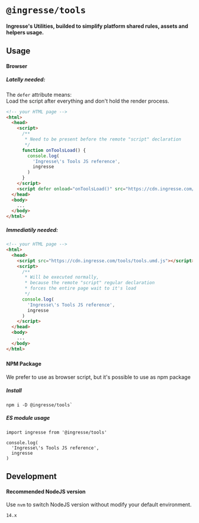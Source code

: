 # `@ingresse/tools`

#### Ingresse's Utilities, builded to simplify platform shared rules, assets and helpers usage.


## Usage

#### Browser

##### Latelly needed:

The `defer` attribute means:<br />
Load the script after everything and don't hold the render process.

```html
<!-- your HTML page -->
<html>
  <head>
    <script>
      /**
       * Need to be present before the remote "script" declaration
       */
      function onToolsLoad() {
        console.log(
          'Ingresse\'s Tools JS reference',
          ingresse
        )
      }
    </script>
    <script defer onload="onToolsLoad()" src="https://cdn.ingresse.com/tools/tools.umd.js"></script>
  </head>
  <body>
    ...
  </body>
</html>
```

##### Immediatily needed:
```html
<!-- your HTML page -->
<html>
  <head>
    <script src="https://cdn.ingresse.com/tools/tools.umd.js"></script>
    <script>
      /**
       * Will be executed normally,
       * because the remote "script" regular declaration
       * forces the entire page wait to it's load
       */
      console.log(
        'Ingresse\'s Tools JS reference',
        ingresse
      )
    </script>
  </head>
  <body>
    ...
  </body>
</html>
```

#####

#### NPM Package

We prefer to use as browser script, but it's possible to use as npm package

##### Install
```
npm i -D @ingresse/tools`
```

##### ES module usage
```
import ingresse from '@ingresse/tools'

console.log(
  'Ingresse\'s Tools JS reference',
  ingresse
)
```

## Development

#### Recommended NodeJS version

Use `nvm` to switch NodeJS version without modify your default environment.

```
14.x
```
